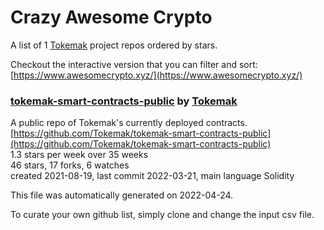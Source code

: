 # Crazy Awesome Crypto
A list of 1 [Tokemak](https://github.com/Tokemak) project repos ordered by stars.  

Checkout the interactive version that you can filter and sort: 
[https://www.awesomecrypto.xyz/](https://www.awesomecrypto.xyz/)  


### [tokemak-smart-contracts-public](https://github.com/Tokemak/tokemak-smart-contracts-public) by [Tokemak](https://github.com/Tokemak)  
A public repo of Tokemak's currently deployed contracts.  
[https://github.com/Tokemak/tokemak-smart-contracts-public](https://github.com/Tokemak/tokemak-smart-contracts-public)  
1.3 stars per week over 35 weeks  
46 stars, 17 forks, 6 watches  
created 2021-08-19, last commit 2022-03-21, main language Solidity  


This file was automatically generated on 2022-04-24.  

To curate your own github list, simply clone and change the input csv file.  